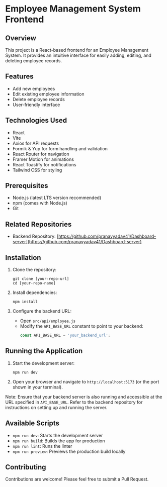 # Employee Management System Frontend

## Overview
This project is a React-based frontend for an Employee Management System. It provides an intuitive interface for easily adding, editing, and deleting employee records.

## Features
- Add new employees
- Edit existing employee information
- Delete employee records
- User-friendly interface

## Technologies Used
- React
- Vite
- Axios for API requests
- Formik & Yup for form handling and validation
- React Router for navigation
- Framer Motion for animations
- React Toastify for notifications
- Tailwind CSS for styling

## Prerequisites
- Node.js (latest LTS version recommended)
- npm (comes with Node.js)
- Git

## Related Repositories
- Backend Repository: [https://github.com/pranavyadav41/Dashboard-server](https://github.com/pranavyadav41/Dashboard-server)

## Installation

1. Clone the repository:
   ```
   git clone [your-repo-url]
   cd [your-repo-name]
   ```

2. Install dependencies:
   ```
   npm install
   ```

3. Configure the backend URL:
   - Open `src/api/employee.js`
   - Modify the `API_BASE_URL` constant to point to your backend:
     ```javascript
     const API_BASE_URL = 'your_backend_url';
     ```

## Running the Application

1. Start the development server:
   ```
   npm run dev
   ```

2. Open your browser and navigate to `http://localhost:5173` (or the port shown in your terminal).

Note: Ensure that your backend server is also running and accessible at the URL specified in `API_BASE_URL`. Refer to the backend repository for instructions on setting up and running the server.

## Available Scripts

- `npm run dev`: Starts the development server
- `npm run build`: Builds the app for production
- `npm run lint`: Runs the linter
- `npm run preview`: Previews the production build locally

## Contributing

Contributions are welcome! Please feel free to submit a Pull Request.
